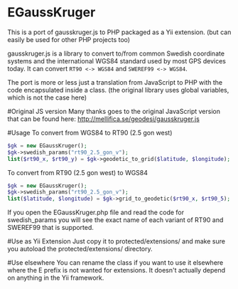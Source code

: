 EGaussKruger
============

This is a port of gausskruger.js to PHP packaged as a Yii extension. (but can easily be used for other PHP projects too)

gausskruger.js is a library to convert to/from common Swedish coordinate systems and the international WGS84 standard used by most GPS devices today. It can convert ``RT90 <-> WGS84`` and ``SWEREF99 <-> WGS84``.

The port is more or less just a translation from JavaScript to PHP with the code encapsulated inside a class. (the original library uses global variables, which is not the case here)

#Original JS version
Many thanks goes to the original JavaScript version that can be found here: 
http://mellifica.se/geodesi/gausskruger.js

#Usage
To convert from WGS84 to RT90 (2.5 gon west)
```php
$gk = new EGaussKruger();
$gk->swedish_params("rt90_2.5_gon_v");
list($rt90_x, $rt90_y) = $gk->geodetic_to_grid($latitude, $longitude);
```

To convert from RT90 (2.5 gon west) to WGS84
```php
$gk = new EGaussKruger();
$gk->swedish_params("rt90_2.5_gon_v");
list($latitude, $longitude) = $gk->grid_to_geodetic($rt90_x, $rt90_5);
```

If you open the EGaussKruger.php file and read the code for swedish_params you will see the exact name of each variant of RT90 and SWEREF99 that is supported.

#Use as Yii Extension
Just copy it to protected/extensions/ and make sure you autoload the protected/extensions/ directory.

#Use elsewhere
You can rename the class if you want to use it elsewhere where the E prefix is not wanted for extensions. It doesn't actually depend on anything in the Yii framework.
